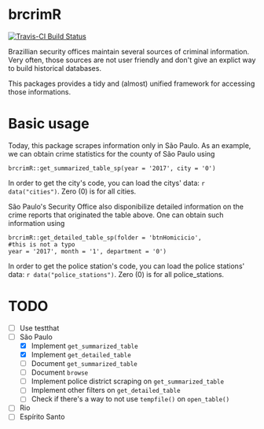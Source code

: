# brcrimR

[![Travis-CI Build Status](https://travis-ci.org/azeloc/brcrimR.svg?branch=master)](https://travis-ci.org/azeloc/brcrimR)

Brazillian security offices maintain several sources of criminal information. Very often, those sources are not user friendly and don't give an explict way to build historical databases.

This packages provides a tidy and (almost) unified framework for accessing those informations. 

# Basic usage

Today, this package scrapes information only in São Paulo. As an example, we can obtain crime statistics for the county of São Paulo using

```{r}
brcrimR::get_summarized_table_sp(year = '2017', city = '0')
```
In order to get the city's code, you can load the citys' data: `r data("cities")`. Zero (0) is for all cities.

São Paulo's Security Office also disponibilize detailed information on the crime reports that originated the table above. One can obtain such information using

```{r}
brcrimR::get_detailed_table_sp(folder = 'btnHomicicio',
#this is not a typo
year = '2017', month = '1', department = '0')
```
In order to get the police station's code, you can load the police stations' data: `r data("police_stations")`. Zero (0) is for all police_stations.

# TODO

- [ ] Use testthat
- [ ] São Paulo
    - [X] Implement `get_summarized_table`
    - [X] Implement `get_detailed_table`
    - [ ] Document `get_summarized_table`
    - [ ] Document `browse`
    - [ ] Implement police district scraping on `get_summarized_table`
    - [ ] Implement other filters on `get_detailed_table`
    - [ ] Check if there's a way to not use `tempfile()` on `open_table()`
- [ ] Rio
- [ ] Espírito Santo

